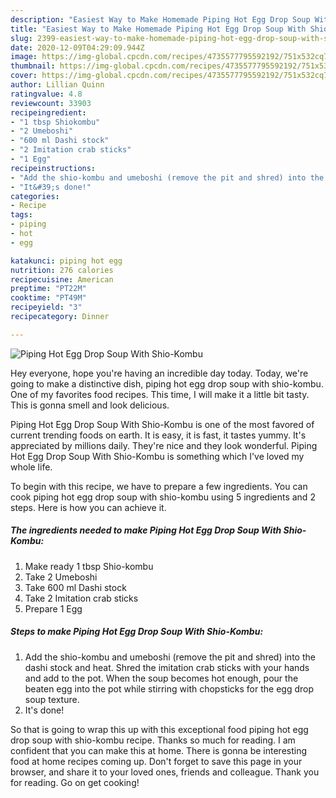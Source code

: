 ```yaml
---
description: "Easiest Way to Make Homemade Piping Hot Egg Drop Soup With Shio-Kombu"
title: "Easiest Way to Make Homemade Piping Hot Egg Drop Soup With Shio-Kombu"
slug: 2399-easiest-way-to-make-homemade-piping-hot-egg-drop-soup-with-shio-kombu
date: 2020-12-09T04:29:09.944Z
image: https://img-global.cpcdn.com/recipes/4735577795592192/751x532cq70/piping-hot-egg-drop-soup-with-shio-kombu-recipe-main-photo.jpg
thumbnail: https://img-global.cpcdn.com/recipes/4735577795592192/751x532cq70/piping-hot-egg-drop-soup-with-shio-kombu-recipe-main-photo.jpg
cover: https://img-global.cpcdn.com/recipes/4735577795592192/751x532cq70/piping-hot-egg-drop-soup-with-shio-kombu-recipe-main-photo.jpg
author: Lillian Quinn
ratingvalue: 4.8
reviewcount: 33903
recipeingredient:
- "1 tbsp Shiokombu"
- "2 Umeboshi"
- "600 ml Dashi stock"
- "2 Imitation crab sticks"
- "1 Egg"
recipeinstructions:
- "Add the shio-kombu and umeboshi (remove the pit and shred) into the dashi stock and heat. Shred the imitation crab sticks with your hands and add to the pot. When the soup becomes hot enough, pour the beaten egg into the pot while stirring with chopsticks for the egg drop soup texture."
- "It&#39;s done!"
categories:
- Recipe
tags:
- piping
- hot
- egg

katakunci: piping hot egg 
nutrition: 276 calories
recipecuisine: American
preptime: "PT22M"
cooktime: "PT49M"
recipeyield: "3"
recipecategory: Dinner

---
```



![Piping Hot Egg Drop Soup With Shio-Kombu](https://img-global.cpcdn.com/recipes/4735577795592192/751x532cq70/piping-hot-egg-drop-soup-with-shio-kombu-recipe-main-photo.jpg)

Hey everyone, hope you're having an incredible day today. Today, we're going to make a distinctive dish, piping hot egg drop soup with shio-kombu. One of my favorites food recipes. This time, I will make it a little bit tasty. This is gonna smell and look delicious.

Piping Hot Egg Drop Soup With Shio-Kombu is one of the most favored of current trending foods on earth. It is easy, it is fast, it tastes yummy. It's appreciated by millions daily. They're nice and they look wonderful. Piping Hot Egg Drop Soup With Shio-Kombu is something which I've loved my whole life.




To begin with this recipe, we have to prepare a few ingredients. You can cook piping hot egg drop soup with shio-kombu using 5 ingredients and 2 steps. Here is how you can achieve it.

<!--inarticleads1-->

##### The ingredients needed to make Piping Hot Egg Drop Soup With Shio-Kombu:

1. Make ready 1 tbsp Shio-kombu
1. Take 2 Umeboshi
1. Take 600 ml Dashi stock
1. Take 2 Imitation crab sticks
1. Prepare 1 Egg




<!--inarticleads2-->

##### Steps to make Piping Hot Egg Drop Soup With Shio-Kombu:

1. Add the shio-kombu and umeboshi (remove the pit and shred) into the dashi stock and heat. Shred the imitation crab sticks with your hands and add to the pot. When the soup becomes hot enough, pour the beaten egg into the pot while stirring with chopsticks for the egg drop soup texture.
1. It&#39;s done!




So that is going to wrap this up with this exceptional food piping hot egg drop soup with shio-kombu recipe. Thanks so much for reading. I am confident that you can make this at home. There is gonna be interesting food at home recipes coming up. Don't forget to save this page in your browser, and share it to your loved ones, friends and colleague. Thank you for reading. Go on get cooking!
